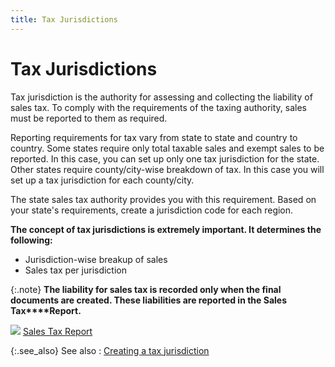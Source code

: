 ```yaml
---
title: Tax Jurisdictions
---
```


# Tax Jurisdictions


Tax jurisdiction is the authority for assessing and collecting the liability  of sales tax. To comply with the requirements of the taxing authority,  sales must be reported to them as required.


Reporting requirements for tax vary from state to state and country  to country. Some states require only total taxable sales and exempt sales  to be reported. In this case, you can set up only one tax jurisdiction  for the state. Other states require county/city-wise breakdown of tax.  In this case you will set up a tax jurisdiction for each county/city.


The state sales tax authority provides you with this requirement. Based  on your state's requirements, create a jurisdiction code for each region.


**The concept of tax jurisdictions is extremely  important. It determines the following:**

- Jurisdiction-wise  breakup of sales
- Sales tax per  jurisdiction



{:.note}
**The liability for sales tax is recorded only  when the final documents are created. These liabilities are reported in  the **Sales** **Tax****Report**.**


![]({{site.sc_baseurl}}/img/lens.gif)<font style="color: #000000;" color="#000000"> </font>[Sales  Tax Report]({{site.rpt_chm}}/everest-reports/accounting/sales_tax.html)


{:.see_also}
See also
: [Creating  a tax jurisdiction]({{site.sc_baseurl}}/options/sales-tax/tax-jurisdictions/set-up-jurisdictions/creating_a_new_tax_jurisdiction.html)
